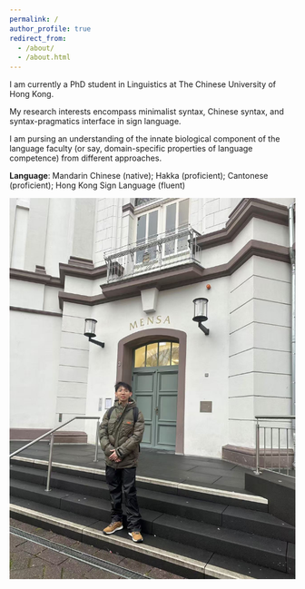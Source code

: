 ```yaml
---
permalink: /
author_profile: true
redirect_from: 
  - /about/
  - /about.html
---
```


I am currently a PhD student in Linguistics at The Chinese University of Hong Kong. 

My research interests encompass minimalist syntax, Chinese syntax, and syntax-pragmatics interface in sign language.

I am pursing an understanding of the innate biological component of the language faculty (or say, domain-specific properties of language competence) from different approaches.

**Language**: Mandarin Chinese (native); Hakka (proficient); Cantonese (proficient); Hong Kong Sign Language (fluent)

![图片1](/images/About1.jpg "jpg1")
